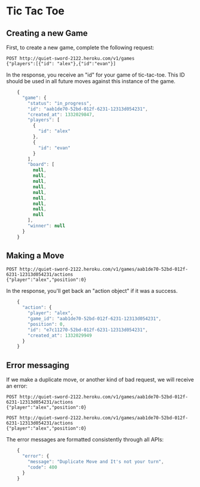 # Tic Tac Toe

## Creating a new Game

First, to create a new game, complete the following request:

    POST http://quiet-sword-2122.heroku.com/v1/games
    {"players":[{"id": "alex"},{"id":"evan"}]

In the response, you receive an "id" for your game of tic-tac-toe. This ID should be used in all future moves against this instance of the game.

```javascript
    {
      "game": {
        "status": "in_progress",
        "id": "aab1de70-52bd-012f-6231-12313d054231",
        "created_at": 1332029847,
        "players": [
          {
            "id": "alex"
          },
          {
            "id": "evan"
          }
        ],
        "board": [
          null,
          null,
          null,
          null,
          null,
          null,
          null,
          null,
          null
        ],
        "winner": null
      }
    }
```


## Making a Move
  
    POST http://quiet-sword-2122.heroku.com/v1/games/aab1de70-52bd-012f-6231-12313d054231/actions
    {"player":"alex","position":0}

In the response, you'll get back an "action object" if it was a success.

```javascript
    {
      "action": {
        "player": "alex",
        "game_id": "aab1de70-52bd-012f-6231-12313d054231",
        "position": 0,
        "id": "e7c11270-52bd-012f-6231-12313d054231",
        "created_at": 1332029949
      }
    }
```

## Error messaging

  If we make a duplicate move, or another kind of bad request, we will receive an error:

    POST http://quiet-sword-2122.heroku.com/v1/games/aab1de70-52bd-012f-6231-12313d054231/actions
    {"player":"alex","position":0}

    POST http://quiet-sword-2122.heroku.com/v1/games/aab1de70-52bd-012f-6231-12313d054231/actions
    {"player":"alex","position":0}

The error messages are formatted consistently through all APIs:

```javascript
    {
      "error": {
        "message": "Duplicate Move and It's not your turn",
        "code": 400
      }
    }
```
